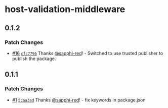# host-validation-middleware

## 0.1.2

### Patch Changes

- [#16](https://github.com/sapphi-red/host-validation-middleware/pull/16) [`cfc7796`](https://github.com/sapphi-red/host-validation-middleware/commit/cfc7796d2ee8ac611c8f33a574dfac04a732ca25) Thanks [@sapphi-red](https://github.com/sapphi-red)! - Switched to use trusted publisher to publish the package.

## 0.1.1

### Patch Changes

- [#1](https://github.com/sapphi-red/host-validation-middleware/pull/1) [`5caa3ad`](https://github.com/sapphi-red/host-validation-middleware/commit/5caa3ad69bc071b7ed4cef719e1ac2e676c06d9d) Thanks [@sapphi-red](https://github.com/sapphi-red)! - fix keywords in package.json
